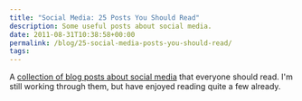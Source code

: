```yaml
---
title: "Social Media: 25 Posts You Should Read"
description: Some useful posts about social media.
date: 2011-08-31T10:38:58+00:00
permalink: /blog/25-social-media-posts-you-should-read/
tags:
---
```


A [collection of blog posts about social media](http://www.blogworld.com/2011/08/11/25-social-media-posts-everyone-should-read/) that everyone should read. I'm still working through them, but have enjoyed reading quite a few already.
